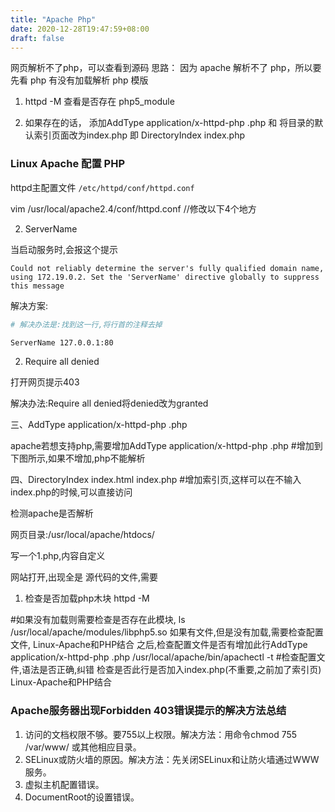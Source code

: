 ```yaml
---
title: "Apache Php"
date: 2020-12-28T19:47:59+08:00
draft: false
---
```


网页解析不了php，可以查看到源码
思路：
因为 apache 解析不了 php，所以要先看 php 有没有加载解析 php 模版
1. httpd -M 查看是否存在  php5_module

2. 如果存在的话， 添加AddType application/x-httpd-php .php 和  将目录的默认索引页面改为index.php 即  DirectoryIndex index.php

### Linux Apache 配置 PHP

httpd主配置文件  `/etc/httpd/conf/httpd.conf`

vim /usr/local/apache2.4/conf/httpd.conf //修改以下4个地方

2. ServerName

当启动服务时,会报这个提示

```
Could not reliably determine the server's fully qualified domain name, using 172.19.0.2. Set the 'ServerName' directive globally to suppress this message
```

解决方案: 

```bash
# 解决办法是:找到这一行,将行首的注释去掉

ServerName 127.0.0.1:80
```


2. Require all denied

打开网页提示403

解决办法:Require all denied将denied改为granted



三、AddType application/x-httpd-php .php

apache若想支持php,需要增加AddType application/x-httpd-php .php #增加到下图所示,如果不增加,php不能解析


四、DirectoryIndex index.html index.php #增加索引页,这样可以在不输入index.php的时候,可以直接访问

检测apache是否解析

网页目录:/usr/local/apache/htdocs/

写一个1.php,内容自定义
<?php
phpinfo();
?>

网站打开,出现全是 源代码的文件,需要

1. 检查是否加载php木块
httpd -M

#如果没有加载则需要检查是否存在此模块,
ls /usr/local/apache/modules/libphp5.so
如果有文件,但是没有加载,需要检查配置文件,
Linux-Apache和PHP结合
之后,检查配置文件是否有增加此行AddType application/x-httpd-php .php
/usr/local/apache/bin/apachectl -t #检查配置文件,语法是否正确,纠错
检查是否此行是否加入index.php(不重要,之前加了索引页)
Linux-Apache和PHP结合


### Apache服务器出现Forbidden 403错误提示的解决方法总结

1. 访问的文档权限不够。要755以上权限。解决方法：用命令chmod 755 /var/www/ 或其他相应目录。
2. SELinux或防火墙的原因。解决方法：先关闭SELinux和让防火墙通过WWW服务。
3. 虚拟主机配置错误。
4. DocumentRoot的设置错误。

